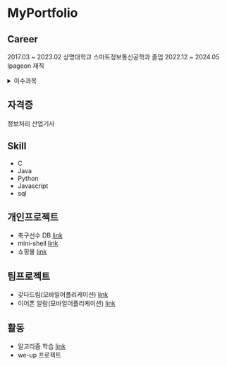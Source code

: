 # MyPortfolio

## Career

2017.03 ~ 2023.02 상명대학교 스마트정보통신공학과 졸업
2022.12 ~ 2024.05 Ipageon 재직  


<details>
<summary>이수과목</summary>

<!-- summary 아래 한칸 공백 두어야함 -->
|연도|과목|사용언어|프로젝트|내용|학점|
|---|---|---|---|---|---|
|2017|C프로그래밍|C|X|C언어 기초에대한 학습|A+|
|2017|It Engineering|Python|X|Python 기초에 대한 학습|B+|
|2017|객체지향 프로그래밍|Java|X|Java 기초에 대한 학습|B+|
|2018|GUI 프로그래밍|Java|X|Java 로 GUI프로그램을 작성|A+|
|2018|웹 프로그래밍|Html|X|HTML을 사용한 웹페이지 작성|A|
|2020|서버 프로그래밍|Php,MySql|쇼핑몰 홈페이지|PHP 언어와 MySQL을 사용한 웹페이지 작성|B|
|2021|데이터 베이스 설계|MySql|축구선수DB|Db에관한 지식 및 sql문을이용한 쿼리작성|A+|
|2021|스마트모바일프로그램설계|Java|갖다드림(모바일앱)|안드로이드 스튜디오를 이용한 어플리케이션 작성|A+|
|2021|자료구조설계|C|X|c를 이용한 효율적인 자료구조 작성법|A+|
|2021|임베디드시스템설계|C|miniShell|리눅스의 이론과 c를이용한 쉘구현|A+|
|2022|캡스톤디자인|Python,Java|이어폰알람|자율 프로젝트|B|
|2022|웹프레임워크설계|Html,JS|X|Java Script를 사용한 웹페이지 작성방법|A+|
  
</details>

## 자격증
정보처리 산업기사
  
## Skill
<ul>
  <li>C</li>
  <li>Java</li>
  <li>Python</li>
  <li>Javascript</li>
  <li>sql</li>
</ul>  

## 개인프로젝트 

<ul>
  <li>축구선수 DB <a href = "https://github.com/makeonwoo/MyPortfolio/tree/main/DataBase">link</a></li>
  <li>mini-shell <a href = "https://github.com/makeonwoo/MyPortfolio/tree/main/Mini-Shell">link</a></li>
  <li>쇼핑몰 <a href = "https://github.com/makeonwoo/MyPortfolio/tree/main/%EC%87%BC%ED%95%91%EB%AA%B0(Web)">link</a></li></li>
</ul>   

## 팀프로젝트

<ul>
  <li>갖다드림(모바일어플리케이션) <a href = "https://github.com/makeonwoo/MyPortfolio/blob/main/%EA%B0%96%EB%8B%A4%EB%93%9C%EB%A6%BC(GDDL)/README.md">link</a></li>
  <li>이어폰 알람(모바일어플리케이션) <a href = "https://github.com/makeonwoo/MyPortfolio/tree/main/%EC%8A%A4%EB%A7%88%ED%8A%B8%20%EC%9D%B4%EC%96%B4%ED%8F%B0">link</a></li>
</ul>  

## 활동
<ul> 
  <li>
    알고리즘 학습 <a href = "https://github.com/makeonwoo/Algorithm">link</a></li>
  <li>
    we-up 프로젝트
    </li>
</ul>
